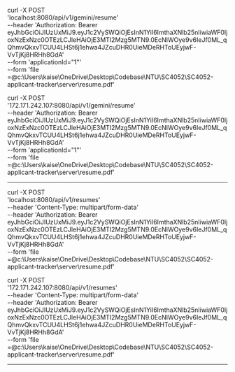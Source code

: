 curl -X POST \
 'localhost:8080/api/v1/gemini/resume' \
 --header 'Authorization: Bearer eyJhbGciOiJIUzUxMiJ9.eyJ1c2VySWQiOjEsInN1YiI6ImthaXNlb25nIiwiaWF0IjoxNzExNzc0OTEzLCJleHAiOjE3MTI2Mzg5MTN9.0EcNIWOye9v6IeJf0ML_qQhmvQkxvTCUU4LHSt6j1ehwa4JZcuDHR0UieMDeRHToUEyjwF-VvTjKj8HRHh8GdA' \
 --form 'applicationId="1"' \
 --form 'file =@c:\Users\kaise\OneDrive\Desktop\Codebase\NTU\SC4052\SC4052-applicant-tracker\server\resume.pdf'

curl -X POST \
 '172.171.242.107:8080/api/v1/gemini/resume' \
 --header 'Authorization: Bearer eyJhbGciOiJIUzUxMiJ9.eyJ1c2VySWQiOjEsInN1YiI6ImthaXNlb25nIiwiaWF0IjoxNzExNzc0OTEzLCJleHAiOjE3MTI2Mzg5MTN9.0EcNIWOye9v6IeJf0ML_qQhmvQkxvTCUU4LHSt6j1ehwa4JZcuDHR0UieMDeRHToUEyjwF-VvTjKj8HRHh8GdA' \
 --form 'applicationId="1"' \
 --form 'file =@c:\Users\kaise\OneDrive\Desktop\Codebase\NTU\SC4052\SC4052-applicant-tracker\server\resume.pdf'

---

curl -X POST \
 'localhost:8080/api/v1/resumes' \
 --header 'Content-Type: multipart/form-data' \
--header 'Authorization: Bearer eyJhbGciOiJIUzUxMiJ9.eyJ1c2VySWQiOjEsInN1YiI6ImthaXNlb25nIiwiaWF0IjoxNzExNzc0OTEzLCJleHAiOjE3MTI2Mzg5MTN9.0EcNIWOye9v6IeJf0ML_qQhmvQkxvTCUU4LHSt6j1ehwa4JZcuDHR0UieMDeRHToUEyjwF-VvTjKj8HRHh8GdA' \
 --form 'file =@c:\Users\kaise\OneDrive\Desktop\Codebase\NTU\SC4052\SC4052-applicant-tracker\server\resume.pdf'

curl -X POST \
 '172.171.242.107:8080/api/v1/resumes' \
 --header 'Content-Type: multipart/form-data' \
--header 'Authorization: Bearer eyJhbGciOiJIUzUxMiJ9.eyJ1c2VySWQiOjEsInN1YiI6ImthaXNlb25nIiwiaWF0IjoxNzExNzc0OTEzLCJleHAiOjE3MTI2Mzg5MTN9.0EcNIWOye9v6IeJf0ML_qQhmvQkxvTCUU4LHSt6j1ehwa4JZcuDHR0UieMDeRHToUEyjwF-VvTjKj8HRHh8GdA' \
 --form 'file =@c:\Users\kaise\OneDrive\Desktop\Codebase\NTU\SC4052\SC4052-applicant-tracker\server\resume.pdf'

---
